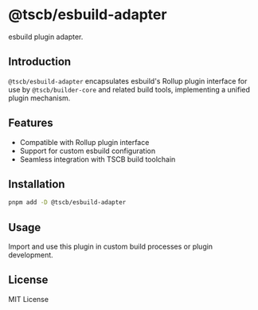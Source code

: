# @tscb/esbuild-adapter

esbuild plugin adapter.

## Introduction

`@tscb/esbuild-adapter` encapsulates esbuild's Rollup plugin interface for use by `@tscb/builder-core` and related build tools, implementing a unified plugin mechanism.

## Features

- Compatible with Rollup plugin interface
- Support for custom esbuild configuration
- Seamless integration with TSCB build toolchain

## Installation

```sh
pnpm add -D @tscb/esbuild-adapter
```

## Usage

Import and use this plugin in custom build processes or plugin development.

## License

MIT License
